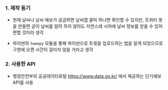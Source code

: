 ### 1. 제작 동기

- 현재 날씨나 날씨 예보가 궁금하면 날씨앱 클릭 하나면 확인할 수 있지만, 트위터 봇을 만들면 굳이 날씨를 알려 하지 않아도 자연스레 시야에 날씨 정보를 얻을 수 있어 편할 것이라 생각

- 파이썬의 `tweepy` 모듈을 통해 파이썬으로 트윗을 업로드하는 법을 알게 되었으므로 구현에 오랜 시간이 걸리지 않을 거라고 생각


### 2. 사용한 API

- 행정안전부의 공공데이터포털 <https://www.data.go.kr/> 에서 제공하는 단기예보 API를 사용
